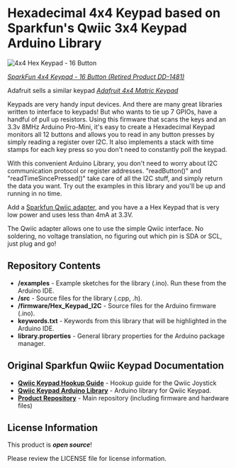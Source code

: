 Hexadecimal 4x4 Keypad based on Sparkfun's Qwiic 3x4 Keypad Arduino Library
===========================================================================

![4x4 Hex Keypad - 16 Button](https://cdn.sparkfun.com//assets/parts/1/3/1/6/0/14881-Keypad_-_16_Button-01.jpg)

[*SparkFun 4x4 Keypad - 16 Button (Retired Product DD-1481)*](https://www.sparkfun.com/products/retired/14881)

Adafruit sells a similar keypad [*Adafruit 4x4 Matric Keypad*](https://www.adafruit.com/product/3844)

Keypads are very handy input devices. And there are many great libraries written to interface to keypads! But who wants to tie up 7 GPIOs, have a handful of pull up resistors.
Using this firmware that scans the keys and an 3.3v 8MHz Arduino Pro-Mini, it's easy to create a Hexadecimal Keypad monitors all 12 buttons and allows you to read in any button
presses by simply reading a register over I2C. It also implements a stack with time stamps for each key press so you don't need to constantly poll the keypad.

With this convenient Arduino Library, you don't need to worry about I2C communication protocol or register addresses. "readButton()" and "readTimeSincePressed()" take care of all the I2C stuff, and simply return the data you want.
Try out the examples in this library and you'll be up and running in no time.

Add a [Sparkfun Qwiic adapter](https://www.sparkfun.com/products/14495), and you have a a Hex Keypad that is very low power and uses less than 4mA at 3.3V.

The Qwiic adapter allows one to use the simple Qwiic interface. No soldering, no voltage translation, no figuring out which pin is SDA or SCL, just plug and go!


Repository Contents
-------------------

* **/examples** - Example sketches for the library (.ino). Run these from the Arduino IDE. 
* **/src** - Source files for the library (.cpp, .h).
* **/firmware/Hex_Keypad_I2C** - Source files for the Arduino firmware (.ino).
* **keywords.txt** - Keywords from this library that will be highlighted in the Arduino IDE. 
* **library.properties** - General library properties for the Arduino package manager. 

Original Sparkfun Qwiic Keypad Documentation
--------------------------------------------
* **[Qwiic Keypad Hookup Guide](https://learn.sparkfun.com/tutorials/qwiic-keypad-hoookup-guide)** - Hookup guide for the Qwiic Joystick
* **[Qwiic Keypad Arduino Library](https://github.com/sparkfun/SparkFun_Qwiic_Keypad_Arduino_Library)** - Arduino library for Qwiic Keypad.
* **[Product Repository](https://github.com/sparkfun/Qwiic_Keypad)** - Main repository (including firmware and hardware files)

License Information
-------------------

This product is _**open source**_! 

Please review the LICENSE file for license information. 

